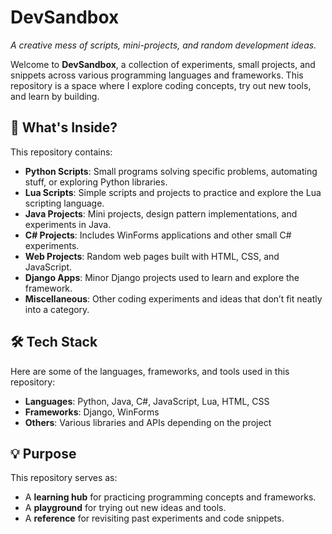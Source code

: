 # DevSandbox

_A creative mess of scripts, mini-projects, and random development ideas._

Welcome to **DevSandbox**, a collection of experiments, small projects, and snippets across various programming languages and frameworks. This repository is a space where I explore coding concepts, try out new tools, and learn by building.

## 🌟 What's Inside?

This repository contains:

- **Python Scripts**: Small programs solving specific problems, automating stuff, or exploring Python libraries.
- **Lua Scripts**: Simple scripts and projects to practice and explore the Lua scripting language.
- **Java Projects**: Mini projects, design pattern implementations, and experiments in Java.
- **C# Projects**: Includes WinForms applications and other small C# experiments.
- **Web Projects**: Random web pages built with HTML, CSS, and JavaScript.
- **Django Apps**: Minor Django projects used to learn and explore the framework.
- **Miscellaneous**: Other coding experiments and ideas that don’t fit neatly into a category.

## 🛠️ Tech Stack

Here are some of the languages, frameworks, and tools used in this repository:

- **Languages**: Python, Java, C#, JavaScript, Lua, HTML, CSS
- **Frameworks**: Django, WinForms
- **Others**: Various libraries and APIs depending on the project

## 💡 Purpose

This repository serves as:

- A **learning hub** for practicing programming concepts and frameworks.
- A **playground** for trying out new ideas and tools.
- A **reference** for revisiting past experiments and code snippets.

